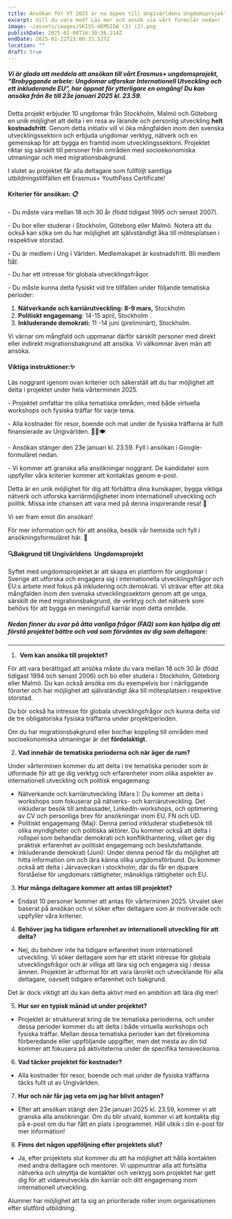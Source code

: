 ```yaml
---
title: Ansökan för VT 2025 är nu öppen till Ungivärldens Ungdomsprojekt!
excerpt: Vill du vara med? Läs mer och ansök via vårt formulär nedan!
image: ~/assets/images/SKISS-HEMSIDA (3) (2).png
publishDate: 2025-01-08T16:30:36.214Z
endDate: 2025-01-22T23:00:33.527Z
location: ""
draft: true
---
```

<!--StartFragment-->

##### *Vi är glada att meddela att ansökan till vårt Erasmus+ ungdomsprojekt, “Brobyggande arbete: Ungdomar utforskar Internationell Utveckling och ett inkluderande EU”, har öppnat för ytterligare en omgång! Du kan ansöka från 8e till **23e januari 2025 kl. 23.59.***



Detta projekt erbjuder 10 ungdomar från Stockholm, Malmö och Göteborg en unik möjlighet att delta i en resa av lärande och personlig utveckling **helt kostnadsfritt**. Genom detta initiativ vill vi öka mångfalden inom den svenska utvecklingssektorn och erbjuda ungdomar verktyg, nätverk och en gemenskap för att bygga en framtid inom utvecklingssektorn. Projektet riktar sig särskilt till personer från områden med socioekonomiska utmaningar och med migrationsbakgrund. 



I slutet av projektet får alla deltagare som fullföljt samtliga utbildningstillfällen ett Erasmus+ YouthPass Certificate!



#### **Kriterier för ansökan**: 📋

\- Du måste vara mellan 18 och 30 år (född tidigast 1995 och senast 2007).

\- Du bor eller studerar i Stockholm, Göteborg eller Malmö. Notera att du också kan söka om du har möjlighet att självständigt åka till mötesplatsen i respektive storstad. 

\- Du är medlem i Ung i Världen. Medlemskapet är kostnadsfritt. Bli medlem [här](https://ungivarlden.se/engagera-dig).

\- Du har ett intresse för globala utvecklingsfrågor.

\- Du måste kunna delta fysiskt vid tre tillfällen under följande tematiska perioder:

1. **Nätverkande och karriärutveckling: 8-9 mars,** Stockholm
2. **Politiskt engagemang**: 14-15 april, Stockholm .
3. **Inkluderande demokrati:** 11 -14 juni (preliminärt), Stockholm.

Vi värnar om mångfald och uppmanar därför särskilt personer med direkt eller indirekt migrationsbakgrund att ansöka. Vi välkomnar även män att ansöka. 

#### Viktiga instruktioner:✨

Läs noggrant igenom ovan kriterier och säkerställ att du har möjlighet att delta i projektet under hela vårterminen 2025. 

\- Projektet omfattar tre olika tematiska områden, med både virtuella workshops och fysiska träffar för varje tema.

\- Alla kostnader för resor, boende och mat under de fysiska träffarna är fullt finansierade av Ungivärlden. 🚆🏨🍽️

\- Ansökan stänger den 23e januari kl. 23.59. Fyll i ansökan i Google-formuläret nedan.

\- Vi kommer att granska alla ansökningar noggrant. De kandidater som uppfyller våra kriterier kommer att kontaktas genom e-post. 



Detta är en unik möjlighet för dig att förbättra dina kunskaper, bygga viktiga nätverk och utforska karriärmöjligheter inom internationell utveckling och politik. Missa inte chansen att vara med på denna inspirerande resa! 🚀



Vi ser fram emot din ansökan!

För mer information och för att ansöka, besök vår hemsida och fyll i ansökningsformuläret här. 📝



#### 🔍Bakgrund till Ungivärldens  Ungdomsprojekt

Syftet med ungdomsprojektet är att skapa en plattform för ungdomar i Sverige att utforska och engagera sig i internationella utvecklingsfrågor och EU:s arbete med fokus på inkludering och demokrati. Vi strävar efter att öka mångfalden inom den svenska utvecklingssektorn genom att ge unga, särskilt de med migrationsbakgrund, de verktyg och det nätverk som behövs för att bygga en meningsfull karriär inom detta område.



##### Nedan finner du svar på åtta vanliga frågor (FAQ) som kan hjälpa dig att förstå projektet bättre och vad som förväntas av dig som deltagare:

- - -

1.  **Vem kan ansöka till projektet?**

För att vara berättigad att ansöka måste du vara mellan 18 och 30 år (född tidigast 1994 och senast 2006) och bo eller studera i Stockholm, Göteborg eller Malmö. Du kan också ansöka om du exempelvis bor i närliggande förorter och har möjlighet att självständigt åka till mötesplatsen i respektive storstad. 

Du bör också ha intresse för globala utvecklingsfrågor och kunna delta vid de tre obligatoriska fysiska träffarna under projektperioden.

Om du har migrationsbakgrund eller bor/har koppling till områden med socioekonomiska utmaningar är det **fördelaktigt.** 

2. **Vad innebär de tematiska perioderna och när äger de rum?**

Under vårterminen kommer du att delta i tre tematiska perioder som är utformade för att ge dig verktyg och erfarenheter inom olika aspekter av internationell utveckling och politisk engagemang:

* Nätverkande och karriärutveckling (Mars ): Du kommer att delta i workshops som fokuserar på nätverks- och karriärutveckling. Det inkluderar besök till ambassader, LinkedIn-workshops, och optimering av CV och personliga brev för ansökningar inom EU, FN och UD.
* Politiskt engagemang (Maj): Denna period inkluderar studiebesök till olika myndigheter och politiska aktörer. Du kommer också att delta i rollspel som behandlar demokrati och konflikthantering, vilket ger dig praktisk erfarenhet av politiskt engagemang och beslutsfattande.
* Inkluderande demokrati (Juni): Under denna period får du möjlighet att hitta information om och lära känna olika ungdomsförbund. Du kommer också att delta i Järvaveckan i stockholm, där du får en djupare förståelse för ungdomars rättigheter, mänskliga rättigheter och EU. 



3. **Hur många deltagare kommer att antas till projektet?**

* Endast 10 personer kommer att antas för vårterminen 2025. Urvalet sker baserat på ansökan och vi söker efter deltagare som är motiverade och uppfyller våra kriterier.



4. **Behöver jag ha tidigare erfarenhet av internationell utveckling för att delta?** 

* Nej, du behöver inte ha tidigare erfarenhet inom internationell utveckling. Vi söker deltagare som har ett starkt intresse för globala utvecklingsfrågor och är villiga att lära sig och engagera sig i dessa ämnen. Projektet är utformat för att vara lärorikt och utvecklande för alla deltagare, oavsett tidigare erfarenhet och bakgrund. 



Det är dock viktigt att du kan delta aktivt med en ambition att lära dig mer!



5. **Hur ser en typisk månad ut under projektet?**  

* Projektet är strukturerat kring de tre tematiska perioderna, och under dessa perioder kommer du att delta i både virtuella workshops och fysiska träffar. Mellan dessa tematiska perioder kan det förekomma förberedande eller uppföljande uppgifter, men det mesta av din tid kommer att fokusera på aktiviteterna under de specifika temaveckorna.



6. **Vad täcker projektet för kostnader?**

* Alla kostnader för resor, boende och mat under de fysiska träffarna täcks fullt ut av Ungivärlden. 



7. **Hur och när får jag veta om jag har blivit antagen?**

* Efter att ansökan stängt den 23e januari 2025 kl. 23.59, kommer vi att granska alla ansökningar. Om du blir utvald, kommer vi att kontakta dig på e-post om du har fått en plats i programmet. Håll utkik i din e-post för mer information!



8. **Finns det någon uppföljning efter projektets slut?**

* Ja, efter projektets slut kommer du att ha möjlighet att hålla kontakten med andra deltagare och mentorer. Vi uppmuntrar alla att fortsätta nätverka och utnyttja de kontakter och verktyg som projektet har gett dig för att vidareutveckla din karriär och ditt engagemang inom internationell utveckling.



Alumner har möjlighet att ta sig an prioriterade roller inom organisationen efter slutförd utbildning. 



<!--EndFragment-->